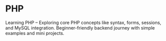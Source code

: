 # PHP
Learning PHP – Exploring core PHP concepts like syntax, forms, sessions, and MySQL integration. Beginner-friendly backend journey with simple examples and mini projects.
